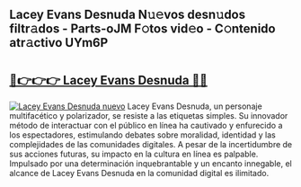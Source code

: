 ## Lacey Evans Desnuda N𝚞𝚎vos desn𝚞dos filtr𝚊dos - Parts-oJM F𝚘tos vid𝚎o - C𝚘ntenido atr𝚊ctivo UYm6P

# <h2><a href="http://mb4dtrg.tromn.icu/?c=Lacey+Evans+Desnuda">🔗👉👉👉 Lacey Evans Desnuda 🔗🔗</a></h2>

[![Lacey Evans Desnuda nuevo](https://i.imgur.com/pEAQMta.gif)](http://mb4dtrg.tromn.icu/?c=Lacey+Evans+Desnuda)
Lacey Evans Desnuda, un personaje multifacético y polarizador, se resiste a las etiquetas simples. Su innovador método de interactuar con el público en línea ha cautivado y enfurecido a los espectadores, estimulando debates sobre moralidad, identidad y las complejidades de las comunidades digitales. A pesar de la incertidumbre de sus acciones futuras, su impacto en la cultura en línea es palpable. Impulsado por una determinación inquebrantable y un encanto innegable, el alcance de Lacey Evans Desnuda en la comunidad digital es ilimitado.

